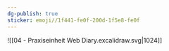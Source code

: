 ```yaml
---
dg-publish: true
sticker: emoji//1f441-fe0f-200d-1f5e8-fe0f
---
```

![[04 - Praxiseinheit Web Diary.excalidraw.svg|1024]]

